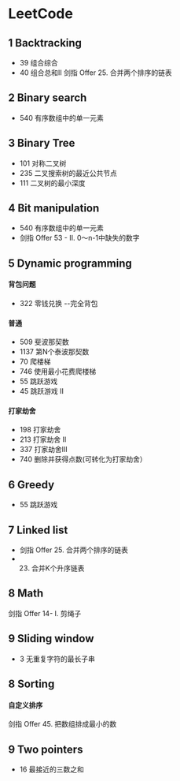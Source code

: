 # LeetCode

## 1 Backtracking
* 39 组合综合
* 40 组合总和II
剑指 Offer 25. 合并两个排序的链表


## 2 Binary search
* 540 有序数组中的单一元素


## 3 Binary Tree
* 101 对称二叉树
* 235 二叉搜索树的最近公共节点
* 111 二叉树的最小深度

## 4 Bit manipulation
* 540 有序数组中的单一元素
* 剑指 Offer 53 - II. 0～n-1中缺失的数字

## 5 Dynamic programming
#### 背包问题
* 322 零钱兑换 --完全背包

#### 普通
* 509 斐波那契数
* 1137 第N个泰波那契数
* 70 爬楼梯
* 746 使用最小花费爬楼梯
* 55 跳跃游戏
* 45 跳跃游戏 II

#### 打家劫舍
* 198 打家劫舍
* 213 打家劫舍 II
* 337 打家劫舍III
* 740 删除并获得点数(可转化为打家劫舍）

## 6 Greedy
* 55 跳跃游戏

## 7 Linked list
* 剑指 Offer 25. 合并两个排序的链表
* 23. 合并K个升序链表

## 8 Math
剑指 Offer 14- I. 剪绳子

## 9 Sliding window
* 3 无重复字符的最长子串

## 8 Sorting

#### 自定义排序
剑指 Offer 45. 把数组排成最小的数

## 9 Two pointers
* 16 最接近的三数之和

